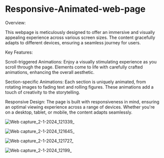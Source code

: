 # Responsive-Animated-web-page

Overview:

This webpage is meticulously designed to offer an immersive and visually appealing experience across various screen sizes. The content gracefully adapts to different devices, ensuring a seamless journey for users.

Key Features:

Scroll-triggered Animations: Enjoy a visually stimulating experience as you scroll through the page. Elements come to life with carefully crafted animations, enhancing the overall aesthetic.

Section-specific Animations: Each section is uniquely animated, from rotating images to fading text and rolling figures. These animations add a touch of creativity to the storytelling.

Responsive Design: The page is built with responsiveness in mind, ensuring an optimal viewing experience across a range of devices. Whether you're on a desktop, tablet, or mobile, the content adapts seamlessly.


![Web capture_2-1-2024_121339_](https://github.com/amirayasser/Responsive-Animated-web-page/assets/72684587/a60556b4-9449-4400-aeed-9d6530c6021b)


![Web capture_2-1-2024_121645_](https://github.com/amirayasser/Responsive-Animated-web-page/assets/72684587/520fe3f1-45c3-4823-9d8e-499dfb253a36)


![Web capture_2-1-2024_121727_](https://github.com/amirayasser/Responsive-Animated-web-page/assets/72684587/a6850948-0a4c-4a31-a6bd-dfa2426c6fd0)


![Web capture_2-1-2024_12199_](https://github.com/amirayasser/Responsive-Animated-web-page/assets/72684587/5cc542df-38a8-4b53-9355-97f0c69eee6c)

